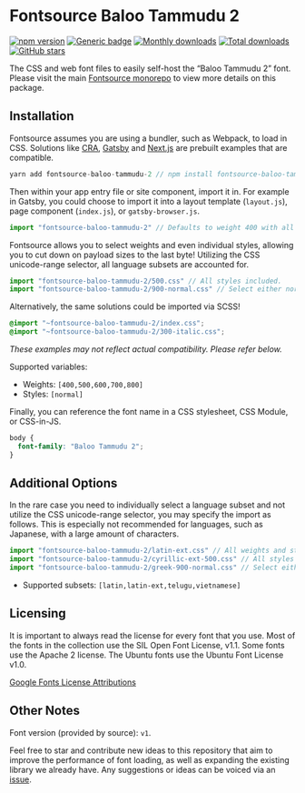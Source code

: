 # Fontsource Baloo Tammudu 2

[![npm version](https://badge.fury.io/js/fontsource-baloo-tammudu-2.svg)](https://www.npmjs.com/package/fontsource-baloo-tammudu-2) [![Generic badge](https://img.shields.io/badge/fontsource-passing-brightgreen)](https://github.com/fontsource/fontsource) [![Monthly downloads](https://badgen.net/npm/dm/fontsource-baloo-tammudu-2)](https://github.com/fontsource/fontsource) [![Total downloads](https://badgen.net/npm/dt/fontsource-baloo-tammudu-2)](https://github.com/fontsource/fontsource) [![GitHub stars](https://img.shields.io/github/stars/DecliningLotus/fontsource.svg?style=social&label=Star)](https://github.com/fontsource/fontsource/stargazers)

The CSS and web font files to easily self-host the “Baloo Tammudu 2” font. Please visit the main [Fontsource monorepo](https://github.com/fontsource/fontsource) to view more details on this package.

## Installation

Fontsource assumes you are using a bundler, such as Webpack, to load in CSS. Solutions like [CRA](https://create-react-app.dev/), [Gatsby](https://www.gatsbyjs.org/) and [Next.js](https://nextjs.org/) are prebuilt examples that are compatible.

```javascript
yarn add fontsource-baloo-tammudu-2 // npm install fontsource-baloo-tammudu-2
```

Then within your app entry file or site component, import it in. For example in Gatsby, you could choose to import it into a layout template (`layout.js`), page component (`index.js`), or `gatsby-browser.js`.

```javascript
import "fontsource-baloo-tammudu-2" // Defaults to weight 400 with all styles included.
```

Fontsource allows you to select weights and even individual styles, allowing you to cut down on payload sizes to the last byte! Utilizing the CSS unicode-range selector, all language subsets are accounted for.

```javascript
import "fontsource-baloo-tammudu-2/500.css" // All styles included.
import "fontsource-baloo-tammudu-2/900-normal.css" // Select either normal or italic.
```

Alternatively, the same solutions could be imported via SCSS!

```scss
@import "~fontsource-baloo-tammudu-2/index.css";
@import "~fontsource-baloo-tammudu-2/300-italic.css";
```

_These examples may not reflect actual compatibility. Please refer below._

Supported variables:

- Weights: `[400,500,600,700,800]`
- Styles: `[normal]`

Finally, you can reference the font name in a CSS stylesheet, CSS Module, or CSS-in-JS.

```css
body {
  font-family: "Baloo Tammudu 2";
}
```

## Additional Options

In the rare case you need to individually select a language subset and not utilize the CSS unicode-range selector, you may specify the import as follows. This is especially not recommended for languages, such as Japanese, with a large amount of characters.

```javascript
import "fontsource-baloo-tammudu-2/latin-ext.css" // All weights and styles included.
import "fontsource-baloo-tammudu-2/cyrillic-ext-500.css" // All styles included.
import "fontsource-baloo-tammudu-2/greek-900-normal.css" // Select either normal or italic.
```

- Supported subsets: `[latin,latin-ext,telugu,vietnamese]`

## Licensing

It is important to always read the license for every font that you use.
Most of the fonts in the collection use the SIL Open Font License, v1.1. Some fonts use the Apache 2 license. The Ubuntu fonts use the Ubuntu Font License v1.0.

[Google Fonts License Attributions](https://fonts.google.com/attribution)

## Other Notes

Font version (provided by source): `v1`.

Feel free to star and contribute new ideas to this repository that aim to improve the performance of font loading, as well as expanding the existing library we already have. Any suggestions or ideas can be voiced via an [issue](https://github.com/fontsource/fontsource/issues).
